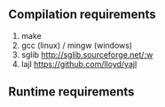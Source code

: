 ## Compilation requirements

1. make
2. gcc (linux) / mingw (windows)
3. sglib http://sglib.sourceforge.net/:w
4. lajl https://github.com/lloyd/yajl

## Runtime requirements
